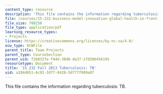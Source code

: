 ```yaml
---
content_type: resource
description: 'This file contains the information regarding tuberculosis: TB.'
file: /courses/15-232-business-model-innovation-global-health-in-frontier-markets-fall-2013/a284d6516c923df784285d777f909a87_MIT15_232F13_a1_tb_07.pdf
file_size: 780256
file_type: application/pdf
learning_resource_types:
- Projects
license: https://creativecommons.org/licenses/by-nc-sa/4.0/
ocw_type: OCWFile
parent_title: Team Projects
parent_type: CourseSection
parent_uid: f2b0327e-f44d-38d8-da37-1fd506456195
resourcetype: Document
title: '15.232 Fall 2013 Tuberculosis: TB'
uid: a284d651-6c92-3df7-8428-5d777f909a87
---
```

This file contains the information regarding tuberculosis: TB.
